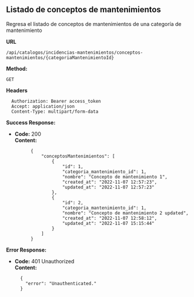 ## Listado de conceptos de mantenimientos
Regresa el listado de conceptos de mantenimientos de una categoría de mantenimiento<br>

 **URL**

    /api/catalogos/incidencias-mantenimientos/conceptos-mantenimientos/{categoriaMantenimientoId}

 **Method:**

  `GET`
  
 **Headers**
   
      Authorization: Bearer access_token
      Accept: application/json
      Content-Type: multipart/form-data 

**Success Response:**

* **Code:** 200 <br />
  **Content:**

            {
                "conceptosMantenimientos": [
                    {
                        "id": 1,
                        "categoria_mantenimiento_id": 1,
                        "nombre": "Concepto de mantenimiento 1",
                        "created_at": "2022-11-07 12:57:23",
                        "updated_at": "2022-11-07 12:57:23"
                    },
                    {
                        "id": 2,
                        "categoria_mantenimiento_id": 1,
                        "nombre": "Concepto de mantenimiento 2 updated",
                        "created_at": "2022-11-07 12:58:12",
                        "updated_at": "2022-11-07 15:15:44"
                    }
                ]
            }

**Error Response:**

  * **Code:** 401 Unauthorized <br />
    **Content:** 
  
          {
            "error": "Unauthenticated."
          }
